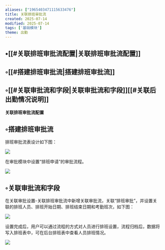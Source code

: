 ```yaml
---
aliases: ["1965403471115633476"]
title: 关联排班审批流
created: 2025-07-14
modified: 2025-07-14
tags: ['基础模块']
theme: 出勤
---
```


## •[[#关联排班审批流配置|关联排班审批流配置]]

## ◦[[#搭建排班审批流|搭建排班审批流]]

## ◦[[#关联审批流和字段|关联审批流和字段]][[#关联后出勤情况说明]]

**关联排班审批流配置**

## ◦搭建排班审批流

排班审批流表设计如下图：

![](b2ad6babb6568f6972f983f5cd403af6.jpg)

在审批模块中设置“排班申请”的审批流程。

![](bc1ceabfa501f31f2ed3ae3a01e11ff8.jpg)

## ◦关联审批流和字段

在关联审批设置-关联排班审批流中新增关联审批流，关联“排班审批”，并设置关联的排班人员、排班开始日期、排班结束日期和考勤班次，如下图：

![](63f9a7b42395d7e9cebbfc96fa6a91df.jpg)

设置完成后，用户可以通过流程的方式对人员进行排班设置，流程归档后，数据将写入排班表中，可在后台排班表中查看人员排班情况。

![](4538bcbb21dec0009e057a01187189e1.jpg)